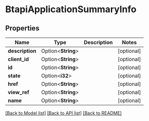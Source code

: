 # BtapiApplicationSummaryInfo

## Properties

Name | Type | Description | Notes
------------ | ------------- | ------------- | -------------
**description** | Option<**String**> |  | [optional]
**client_id** | Option<**String**> |  | [optional]
**id** | Option<**String**> |  | [optional]
**state** | Option<**i32**> |  | [optional]
**href** | Option<**String**> |  | [optional]
**view_ref** | Option<**String**> |  | [optional]
**name** | Option<**String**> |  | [optional]

[[Back to Model list]](../README.md#documentation-for-models) [[Back to API list]](../README.md#documentation-for-api-endpoints) [[Back to README]](../README.md)


